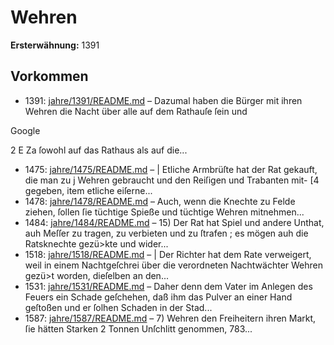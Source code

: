 # Wehren

**Ersterwähnung:** 1391

## Vorkommen
- 1391: [jahre/1391/README.md](../jahre/1391/README.md) – Dazumal haben die Bürger mit ihren
Wehren die Nacht über alle auf dem Rathauſe ſein und

Google


2 E Za
ſowohl auf das Rathaus als auf die...
- 1475: [jahre/1475/README.md](../jahre/1475/README.md) – | Etliche Armbrüſte hat der Rat gekauft, die man zu
j Wehren gebraucht und den Reiſigen und Trabanten mit-
[4 gegeben, item etliche eiſerne...
- 1478: [jahre/1478/README.md](../jahre/1478/README.md) – Auch, wenn die Knechte zu Felde
ziehen, ſollen ſie tüchtige Spieße und tüchtige Wehren
mitnehmen...
- 1484: [jahre/1484/README.md](../jahre/1484/README.md) – 15) Der Rat hat Spiel und andere Unthat, auh
Meſſer zu tragen, zu verbieten und zu ſtrafen ; es mögen
auh die Ratsknechte gezü>kte und wider...
- 1518: [jahre/1518/README.md](../jahre/1518/README.md) – |
Der Richter hat dem Rate verweigert, weil in einem
Nachtgeſchrei über die verordneten Nachtwächter Wehren
gezü>t worden, dieſelben an den...
- 1531: [jahre/1531/README.md](../jahre/1531/README.md) – Daher denn dem Vater im Anlegen des
Feuers ein Schade geſchehen, daß ihm das Pulver an
einer Hand geſtoßen und er ſolhen Schaden in der Stad...
- 1587: [jahre/1587/README.md](../jahre/1587/README.md) – 7) Wehren den Freiheitern ihren Markt, ſie hätten
Starken 2 Tonnen Unſchlitt genommen, 783...
